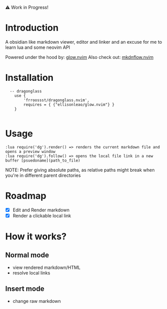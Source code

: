 :warning: Work in Progress!

# Introduction

A obsidian like markdown viewer, editor and linker and an excuse for me to learn lua and some neovim API

Powered under the hood by: [glow.nvim](https://github.com/ellisonleao/glow.nvim)
Also check out: [mkdnflow.nvim](https://github.com/jakewvincent/.nvim)

# Installation

```
  -- dragonglass
    use {
        'frroossst/dragonglass.nvim',
        requires = { {"ellisonleao/glow.nvim"} }
    }
    
```

# Usage

```
:lua require('dg').render() => renders the current markdown file and opens a preview window
:lua require('dg').follow() => opens the local file link in a new buffer [psuedoname](path_to_file)
```

NOTE: Prefer giving absolute paths, as relative paths might break when you're in different parent directories

# Roadmap
- [x] Edit and Render markdown
- [x] Render a clickable local link

# How it works?

## Normal mode
- view rendered markdown/HTML
- resolve local links

## Insert mode
- change raw markdown
